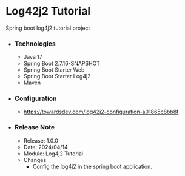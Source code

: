 # Log42j2 Tutorial
Spring boot log4j2 tutorial project

* ### Technologies
  * Java 17
  * Spring Boot 2.7.16-SNAPSHOT
  * Spring Boot Starter Web
  * Spring Boot Starter Log4j2
  * Maven

* ### Configuration
  * https://towardsdev.com/log42j2-configuration-a01865c8bb8f

* ### Release Note

  * Release: 1.0.0
  * Date: 2024/04/14
  * Module: Log4j2 Tutorial
  * Changes
    * Config the log4j2 in the spring boot application.

